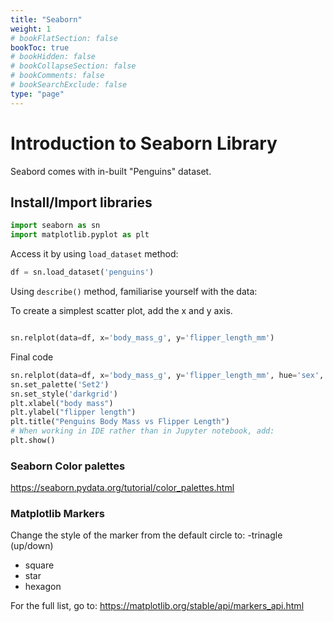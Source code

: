 ```yaml
---
title: "Seaborn"
weight: 1
# bookFlatSection: false
bookToc: true
# bookHidden: false
# bookCollapseSection: false
# bookComments: false
# bookSearchExclude: false
type: "page"
---
```


# Introduction to Seaborn Library


Seabord comes with in-built "Penguins" dataset.

## Install/Import libraries

```python
import seaborn as sn
import matplotlib.pyplot as plt
```

Access it by using `load_dataset` method:

```python
df = sn.load_dataset('penguins')
```

Using `describe()` method, familiarise yourself with the data:


To create a simplest scatter plot, add the x and y axis. 

```python

sn.relplot(data=df, x='body_mass_g', y='flipper_length_mm')

```


Final code

```python
sn.relplot(data=df, x='body_mass_g', y='flipper_length_mm', hue='sex', size="bill_length_mm", sizes=(10, 100), alpha=0.5)
sn.set_palette('Set2')
sn.set_style('darkgrid')
plt.xlabel("body mass")
plt.ylabel("flipper length")
plt.title("Penguins Body Mass vs Flipper Length")
# When working in IDE rather than in Jupyter notebook, add:
plt.show()
```


### Seaborn Color palettes

https://seaborn.pydata.org/tutorial/color_palettes.html

### Matplotlib Markers

Change the style of the marker from the default circle to:
-trinagle (up/down)
- square
- star
- hexagon

For the full list, go to: https://matplotlib.org/stable/api/markers_api.html